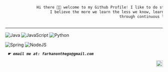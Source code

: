 ```python
                   
              Hi there 👋🏻 welcome to my Github Profile! I like to do stuff with Back-End web. My coding journey started with Java. 
                    I believe the more we learn the less we know, learning never stops, I like to push my boundaries
                                                   through continuous learning.
                          
```
---
![Java](https://img.shields.io/badge/java-%23ED8B00.svg?style=for-the-badge&logo=java&logoColor=white)
![JavaScript](https://img.shields.io/badge/javascript-%23323330.svg?style=for-the-badge&logo=javascript&logoColor=%23F7DF1E)
![Python](https://img.shields.io/badge/python-3670A0?style=for-the-badge&logo=python&logoColor=ffdd54)

![Spring](https://img.shields.io/badge/spring-%236DB33F.svg?style=for-the-badge&logo=spring&logoColor=white)
![NodeJS](https://img.shields.io/badge/node.js-6DA55F?style=for-the-badge&logo=node.js&logoColor=white)
<!-- ![React](https://img.shields.io/badge/react-%2320232a.svg?style=for-the-badge&logo=react&logoColor=%2361DAFB) -->
<!-- ![Django](https://img.shields.io/badge/django-%23092E20.svg?style=for-the-badge&logo=django&logoColor=white) -->
_**` ☛ email me at: farhanonthego@gmail.com`**_


<a href="https://www.linkedin.com/in/farhan-enzo/"><img align="right" src="https://raw.githubusercontent.com/yushi1007/yushi1007/main/images/linkedin.svg" alt="Yu Shi | LinkedIn" width="21px"/></a>
